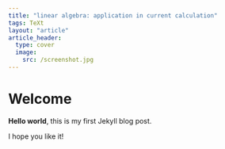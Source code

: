 ```yaml
---
title: "linear algebra: application in current calculation"
tags: TeXt
layout: "article"
article_header:
  type: cover
  image:
    src: /screenshot.jpg
---
```


# Welcome

**Hello world**, this is my first Jekyll blog post.

I hope you like it!